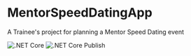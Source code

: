 # MentorSpeedDatingApp
A Trainee's project for planning a Mentor Speed Dating event

![.NET Core](https://github.com/haevg-rz/MentorSpeedDatingApp/workflows/.NET%20Core/badge.svg?branch=master) 
![.NET Core Publish](https://github.com/haevg-rz/MentorSpeedDatingApp/workflows/.NET%20Core%20Publish/badge.svg?branch=master)


